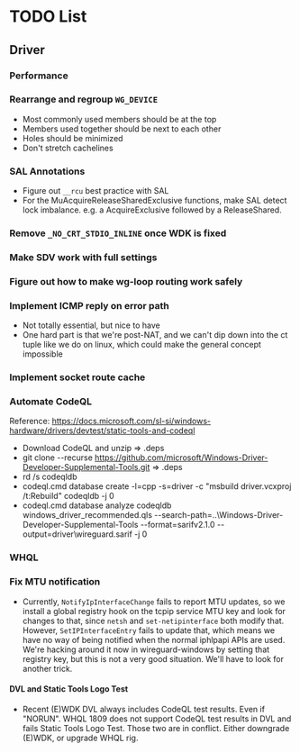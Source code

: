 # TODO List

## Driver

### Performance

### Rearrange and regroup `WG_DEVICE`
- Most commonly used members should be at the top
- Members used together should be next to each other
- Holes should be minimized
- Don't stretch cachelines

### SAL Annotations
- Figure out `__rcu` best practice with SAL
- For the MuAcquireReleaseSharedExclusive functions, make SAL detect lock
  imbalance. e.g. a AcquireExclusive followed by a ReleaseShared.

### Remove `_NO_CRT_STDIO_INLINE` once WDK is fixed

### Make SDV work with full settings

### Figure out how to make wg-loop routing work safely

### Implement ICMP reply on error path
- Not totally essential, but nice to have
- One hard part is that we're post-NAT, and we can't dip down into the ct tuple
  like we do on linux, which could make the general concept impossible

### Implement socket route cache

### Automate CodeQL
Reference: https://docs.microsoft.com/sl-si/windows-hardware/drivers/devtest/static-tools-and-codeql
- Download CodeQL and unzip => .deps
- git clone --recurse https://github.com/microsoft/Windows-Driver-Developer-Supplemental-Tools.git => .deps
- rd /s codeqldb
- codeql.cmd database create -l=cpp -s=driver -c "msbuild driver.vcxproj /t:Rebuild" codeqldb -j 0
- codeql.cmd database analyze codeqldb windows_driver_recommended.qls --search-path=..\Windows-Driver-Developer-Supplemental-Tools --format=sarifv2.1.0 --output=driver\wireguard.sarif -j 0

### WHQL

### Fix MTU notification
- Currently, `NotifyIpInterfaceChange` fails to report MTU updates, so we
  install a global registry hook on the tcpip service MTU key and look for
  changes to that, since `netsh` and `set-netipinterface` both modify that.
  However, `SetIPInterfaceEntry` fails to update that, which means we have no
  way of being notified when the normal iphlpapi APIs are used. We're hacking
  around it now in wireguard-windows by setting that registry key, but this
  is not a very good situation. We'll have to look for another trick.

#### DVL and Static Tools Logo Test
- Recent (E)WDK DVL always includes CodeQL test results. Even if "NORUN". WHQL 1809 does not support CodeQL test results in DVL and fails Static Tools Logo Test. Those two are in conflict. Either downgrade (E)WDK, or upgrade WHQL rig.

